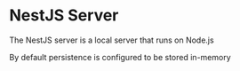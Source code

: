 # NestJS Server

The NestJS server is a local server that runs on Node.js

By default persistence is configured to be stored in-memory
